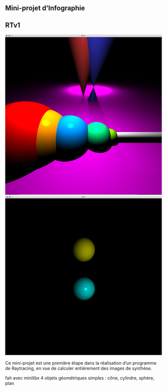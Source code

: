 ## Mini-projet d’Infographie

## RTv1

![alt tag](/screenst/screen_st1.png)
![alt tag](/screenst/screen_st2.png)

Ce mini-projet est une première étape dans la réalisation d’un programme de Raytracing, en vue de calculer entièrement des images de synthèse.

fait avec minilibx
4 objets géométriques simples : cône, cylindre, sphère, plan

